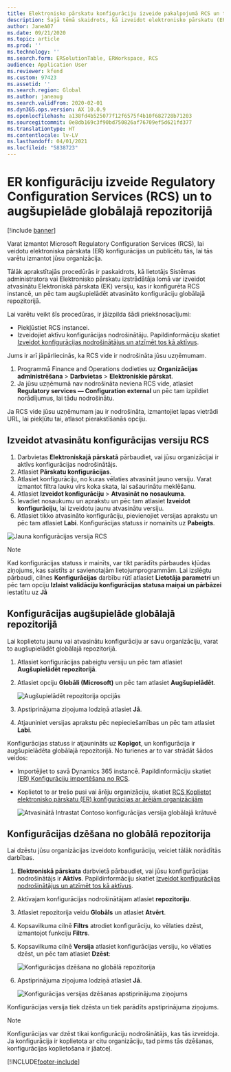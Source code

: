 ```yaml
---
title: Elektronisko pārskatu konfigurāciju izveide pakalpojumā RCS un to augšupielāde globālajā repozitorijā
description: Šajā tēmā skaidrots, kā izveidot elektronisko pārskatu (ER) konfigurāciju Microsoft Regulatory Configuration Services (RCS) un augšupielādēt to globālajā repozitorijā.
author: JaneA07
ms.date: 09/21/2020
ms.topic: article
ms.prod: ''
ms.technology: ''
ms.search.form: ERSolutionTable, ERWorkspace, RCS
audience: Application User
ms.reviewer: kfend
ms.custom: 97423
ms.assetid: ''
ms.search.region: Global
ms.author: janeaug
ms.search.validFrom: 2020-02-01
ms.dyn365.ops.version: AX 10.0.9
ms.openlocfilehash: a138fd4b525077f12f6575f4b10f682728b71203
ms.sourcegitcommit: 0e8db169c3f90bd750826af76709ef5d621fd377
ms.translationtype: HT
ms.contentlocale: lv-LV
ms.lasthandoff: 04/01/2021
ms.locfileid: "5838723"
---
```

# <a name="create-er-configurations-in-regulatory-configuration-services-rcs-and-upload-them-to-the-global-repository"></a>ER konfigurāciju izveide Regulatory Configuration Services (RCS) un to augšupielāde globālajā repozitorijā

[!include [banner](../includes/banner.md)]

Varat izmantot Microsoft Regulatory Configuration Services (RCS), lai veidotu elektroniska pārskata (ER) konfigurācijas un publicētu tās, lai tās varētu izmantot jūsu organizācija.

Tālāk aprakstītajās procedūrās ir paskaidrots, kā lietotājs Sistēmas administratora vai Elektronisko pārskatu izstrādātāja lomā var izveidot atvasinātu Elektroniskā pārskata (EK) versiju, kas ir konfigurēta RCS instancē, un pēc tam augšupielādēt atvasināto konfigurāciju globālajā repozitorijā. 

Lai varētu veikt šīs procedūras, ir jāizpilda šādi priekšnosacījumi:

- Piekļūstiet RCS instancei.
- Izveidojiet aktīvu konfigurācijas nodrošinātāju. Papildinformāciju skatiet [Izveidot konfigurācijas nodrošinātājus un atzīmēt tos kā aktīvus](../../fin-ops-core/dev-itpro/analytics/tasks/er-configuration-provider-mark-it-active-2016-11.md).

Jums ir arī jāpārliecinās, ka RCS vide ir nodrošināta jūsu uzņēmumam.

1. Programmā Finance and Operations dodieties uz **Organizācijas administrēšana** \> **Darbvietas** \> **Elektroniskie pārskat**.
2. Ja jūsu uzņēmumā nav nodrošināta neviena RCS vide, atlasiet **Regulatory services — Configuration external** un pēc tam izpildiet norādījumus, lai tādu nodrošinātu.

Ja RCS vide jūsu uzņēmumam jau ir nodrošināta, izmantojiet lapas vietrādi URL, lai piekļūtu tai, atlasot pierakstīšanās opciju.

## <a name="create-a-derived-version-of-a-configuration-in-rcs"></a>Izveidot atvasinātu konfigurācijas versiju RCS

1. Darbvietas **Elektroniskajā pārskatā** pārbaudiet, vai jūsu organizācijai ir aktīvs konfigurācijas nodrošinātājs. 
2. Atlasiet **Pārskatu konfigurācijas**.
3. Atlasiet konfigurāciju, no kuras vēlaties atvasināt jauno versiju. Varat izmantot filtra lauku virs koka skata, lai sašaurinātu meklēšanu.
4. Atlasiet **Izveidot konfigurāciju** \> **Atvasināt no nosaukuma**.
5. Ievadiet nosaukumu un aprakstu un pēc tam atlasiet **Izveidot konfigurāciju**, lai izveidotu jaunu atvasinātu versiju.
6. Atlasiet tikko atvasināto konfigurāciju, pievienojiet versijas aprakstu un pēc tam atlasiet **Labi**. Konfigurācijas statuss ir nomainīts uz **Pabeigts**.

![Jauna konfigurācijas versija RCS](media/RCS_CompleteConfig.JPG)

> [!NOTE]
> Kad konfigurācijas statuss ir mainīts, var tikt parādīts pārbaudes kļūdas ziņojums, kas saistīts ar savienotajām lietojumprogrammām. Lai izslēgtu pārbaudi, cilnes **Konfigurācijas** darbību rūtī atlasiet **Lietotāja parametri** un pēc tam opciju **Izlaist validāciju konfigurācijas statusa maiņai un pārbāzei** iestatītu uz **Jā** 

## <a name="upload-a-configuration-to-the-global-repository"></a>Konfigurācijas augšupielāde globālajā repozitorijā

Lai koplietotu jaunu vai atvasinātu konfigurāciju ar savu organizāciju, varat to augšupielādēt globālajā repozitorijā.

1. Atlasiet konfigurācijas pabeigtu versiju un pēc tam atlasiet **Augšupielādēt repozitorijā**.
2. Atlasiet opciju **Globāli (Microsoft)** un pēc tam atlasiet **Augšupielādēt**.

    ![Augšupielādēt repozitorija opcijās](media/RCS_Upload_to_GlobalRepo_options.JPG)

3. Apstiprinājuma ziņojuma lodziņā atlasiet **Jā**. 
4. Atjauniniet versijas aprakstu pēc nepieciešamības un pēc tam atlasiet **Labi**. 

Konfigurācijas statuss ir atjaunināts uz **Kopīgot**, un konfigurācija ir augšupielādēta globālajā repozitorijā. No turienes ar to var strādāt šādos veidos:

- Importējiet to savā Dynamics 365 instancē. Papildinformāciju skatiet [(ER) Konfigurāciju importēšana no RCS](../../fin-ops-core/dev-itpro/analytics/tasks/import-configuration-rcs.md).
- Koplietot to ar trešo pusi vai ārēju organizāciju, skatiet [RCS Koplietot elektronisko pārskatu (ER) konfigurācijas ar ārējām organizācijām](rcs-global-repo-share-configuration.md)

    ![Atvasinātā Intrastat Contoso konfigurācijas versija globālajā krātuvē](media/RCS_Config_upload_GlobalRepo.JPG)

## <a name="delete-a-configuration-from-the-global-repository"></a>Konfigurācijas dzēšana no globālā repozitorija
Lai dzēstu jūsu organizācijas izveidoto konfigurāciju, veiciet tālāk norādītās darbības.

1. **Elektroniskā pārskata** darbvietā pārbaudiet, vai jūsu konfigurācijas nodrošinātājs ir **Aktīvs**. Papildinformāciju skatiet [Izveidot konfigurācijas nodrošinātājus un atzīmēt tos kā aktīvus](../../fin-ops-core/dev-itpro/analytics/tasks/er-configuration-provider-mark-it-active-2016-11.md).
2. Aktīvajam konfigurācijas nodrošinātājam atlasiet **repozitoriju**.
3. Atlasiet repozitorija veidu **Globāls** un atlasiet **Atvērt**.
4. Kopsavilkuma cilnē **Filtrs** atrodiet konfigurāciju, ko vēlaties dzēst, izmantojot funkciju **Filtrs**.
5. Kopsavilkuma cilnē **Versija** atlasiet konfigurācijas versiju, ko vēlaties dzēst, un pēc tam atlasiet **Dzēst**:

    ![Konfigurācijas dzēšana no globālā repozitorija](media/RCS_Delete_from_GlobalRepo.JPG)

6. Apstiprinājuma ziņojuma lodziņā atlasiet **Jā**.

    ![Konfigurācijas versijas dzēšanas apstiprinājuma ziņojums](media/RCS_Delete_from_GlobalRepo_Msg.JPG)
 
Konfigurācijas versija tiek dzēsta un tiek parādīts apstiprinājuma ziņojums. 

> [!NOTE]
> Konfigurācijas var dzēst tikai konfigurāciju nodrošinātājs, kas tās izveidoja. Ja konfigurācija ir koplietota ar citu organizāciju, tad pirms tās dzēšanas, konfigurācijas koplietošana ir jāatceļ.
 


[!INCLUDE[footer-include](../../includes/footer-banner.md)]
